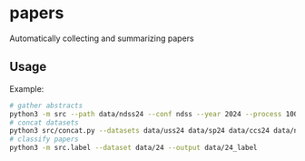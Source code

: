 # papers
Automatically collecting and summarizing papers

## Usage

Example:

```sh
# gather abstracts
python3 -m src --path data/ndss24 --conf ndss --year 2024 --process 100   
# concat datasets
python3 src/concat.py --datasets data/uss24 data/sp24 data/ccs24 data/ndss24 --output data/24     
# classify papers
python3 -m src.label --dataset data/24 --output data/24_label                        
